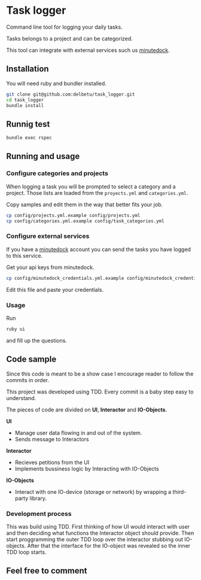 # Task logger

Command line tool for logging your daily tasks.

Tasks belongs to a project and can be categorized.

This tool can integrate with external services such us [minutedock](https://minutedock.com/).

## Installation

You will need ruby and bundler installed.
```bash
git clone git@github.com:delbetu/task_logger.git
cd task_logger
bundle install
```

## Runnig test

```bash
bundle exec rspec
```

## Running and usage

### Configure categories and projects

When logging a task you will be prompted to select a category and a project.
Those lists are loaded from the `proyects.yml` and `categories.yml`.

Copy samples and edit them in the way that better fits your job.
```bash
cp config/projects.yml.example config/projects.yml
cp config/categories.yml.example config/task_categories.yml
```

### Configure external services

If you have a [minutedock](https://minutedock.com) account you can send
the tasks you have logged to this service.

Get your api keys from minutedock.
```bash
cp config/minutedock_credentials.yml.example config/minutedock_credentials.yml
```
Edit this file and paste your credentials.

### Usage

Run
```bash
ruby ui
```
and fill up the questions.

## Code sample

Since this code is meant to be a show case I encourage reader to follow the commits in order.

This project was developed using TDD. Every commit is a baby step easy to understand.

The pieces of code are divided on **UI**, **Interactor** and **IO-Objects**.

**UI**
  - Manage user data flowing in and out of the system.
  - Sends message to Interactors

**Interactor**
  - Recieves petitions from the UI
  - Implements bussiness logic by Interacting with IO-Objects

**IO-Objects**
  - Interact with one IO-device (storage or network) by wrapping a third-party library.

### Development process

This was build using TDD.
First thinking of how UI would interact with user and then deciding what functions the Interactor object should provide.
Then start proggramming the outer TDD loop over the interactor stubbing out IO-objects.
After that the interface for the IO-object was revealed so the inner TDD loop starts.

## Feel free to comment

